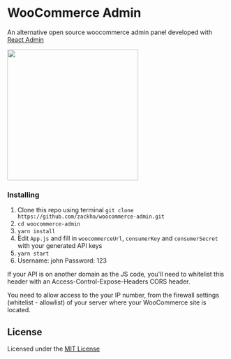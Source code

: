 # WooCommerce Admin 

An alternative open source woocommerce admin panel developed with [React Admin](https://github.com/marmelab/react-admin)

<img src="https://raw.githubusercontent.com/zackha/zackha/main/woocommerce-admin.gif" height="300px">

### Installing

1. Clone this repo using terminal `git clone https://github.com/zackha/woocommerce-admin.git`
2. `cd woocommerce-admin`
3. `yarn install`
4. Edit `App.js` and fill in `woocommerceUrl`, `consumerKey` and `consumerSecret` with your generated API keys
5. `yarn start`
6. Username: john Password: 123

If your API is on another domain as the JS code, you'll need to whitelist this header with an Access-Control-Expose-Headers CORS header.

You need to allow access to the your IP number, from the firewall settings (whitelist - allowlist) of your server where your WooCommerce site is located.

## License

Licensed under the [MIT License](https://github.com/zackha/woocommerce-admin/blob/master/LICENSE)
